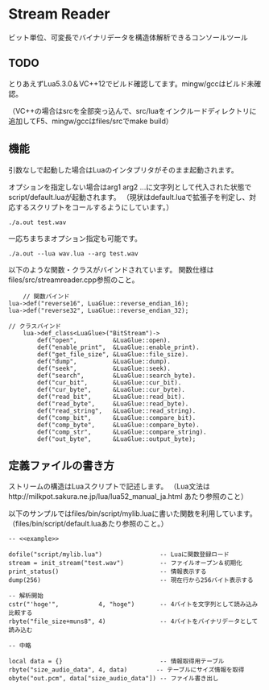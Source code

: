 # Stream Reader

ビット単位、可変長でバイナリデータを構造体解析できるコンソールツール

## TODO

とりあえずLua5.3.0＆VC++12でビルド確認してます。mingw/gccはビルド未確認。

（VC++の場合はsrcを全部突っ込んで、src/luaをインクルードディレクトリに追加してF5、mingw/gccはfiles/srcでmake build）

## 機能
引数なしで起動した場合はLuaのインタプリタがそのまま起動されます。

オプションを指定しない場合はarg1 arg2 ...に文字列として代入された状態でscript/default.luaが起動されます。
（現状はdefault.luaで拡張子を判定し、対応するスクリプトをコールするようにしています。）

    ./a.out test.wav

一応ちまちまオプション指定も可能です。

    ./a.out --lua wav.lua --arg test.wav

以下のような関数・クラスがバインドされています。
関数仕様はfiles/src/streamreader.cpp参照のこと。

        // 関数バインド
	lua->def("reverse16", LuaGlue::reverse_endian_16);
	lua->def("reverse32", LuaGlue::reverse_endian_32);

	// クラスバインド
    	lua->def_class<LuaGlue>("BitStream")->
    		def("open",          &LuaGlue::open).
    		def("enable_print",  &LuaGlue::enable_print).
    		def("get_file_size", &LuaGlue::file_size).
    		def("dump",          &LuaGlue::dump).
    		def("seek",          &LuaGlue::seek).
    		def("search",        &LuaGlue::search_byte).
    		def("cur_bit",       &LuaGlue::cur_bit).
    		def("cur_byte",      &LuaGlue::cur_byte).
    		def("read_bit",      &LuaGlue::read_bit).
    		def("read_byte",     &LuaGlue::read_byte).
    		def("read_string",   &LuaGlue::read_string).
    		def("comp_bit",      &LuaGlue::compare_bit).
    		def("comp_byte",     &LuaGlue::compare_byte).
    		def("comp_str",      &LuaGlue::compare_string).
    		def("out_byte",      &LuaGlue::output_byte);

## 定義ファイルの書き方

ストリームの構造はLuaスクリプトで記述します。
（Lua文法はhttp://milkpot.sakura.ne.jp/lua/lua52_manual_ja.html あたり参照のこと）

以下のサンプルではfiles/bin/script/mylib.luaに書いた関数を利用しています。
（files/bin/script/default.luaあたり参照のこと。）

    -- <<example>>

    dofile("script/mylib.lua")                -- Luaに関数登録ロード
    stream = init_stream("test.wav")          -- ファイルオープン＆初期化
    print_status()                            -- 情報表示する
    dump(256)                                 -- 現在行から256バイト表示する 
    
    -- 解析開始
    cstr("'hoge'",           4, "hoge")       -- 4バイトを文字列として読み込み比較する
    rbyte("file_size+muns8", 4)               -- 4バイトをバイナリデータとして読み込む

    -- 中略
    
    local data = {}                           -- 情報取得用テーブル
    rbyte("size_audio_data", 4, data)        -- テーブルにサイズ情報を取得
    obyte("out.pcm", data["size_audio_data"]) -- ファイル書き出し

